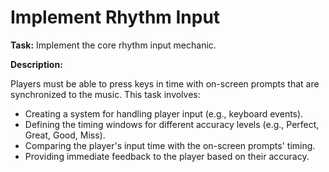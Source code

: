 # Implement Rhythm Input

**Task:** Implement the core rhythm input mechanic.

**Description:**

Players must be able to press keys in time with on-screen prompts that are synchronized to the music. This task involves:

- Creating a system for handling player input (e.g., keyboard events).
- Defining the timing windows for different accuracy levels (e.g., Perfect, Great, Good, Miss).
- Comparing the player's input time with the on-screen prompts' timing.
- Providing immediate feedback to the player based on their accuracy.
